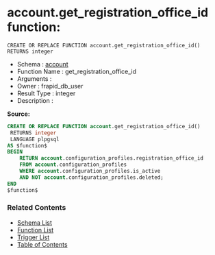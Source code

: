 # account.get_registration_office_id function:

```plpgsql
CREATE OR REPLACE FUNCTION account.get_registration_office_id()
RETURNS integer
```
* Schema : [account](../../schemas/account.md)
* Function Name : get_registration_office_id
* Arguments : 
* Owner : frapid_db_user
* Result Type : integer
* Description : 


**Source:**
```sql
CREATE OR REPLACE FUNCTION account.get_registration_office_id()
 RETURNS integer
 LANGUAGE plpgsql
AS $function$
BEGIN
    RETURN account.configuration_profiles.registration_office_id
    FROM account.configuration_profiles
    WHERE account.configuration_profiles.is_active
	AND NOT account.configuration_profiles.deleted;
END
$function$

```

### Related Contents
* [Schema List](../../schemas.md)
* [Function List](../../functions.md)
* [Trigger List](../../triggers.md)
* [Table of Contents](../../README.md)

